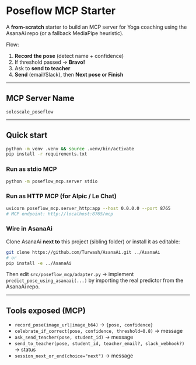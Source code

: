 # Poseflow MCP Starter

A **from-scratch** starter to build an MCP server for Yoga coaching using the AsanaAi repo (or a fallback MediaPipe heuristic).

Flow:
1) **Record the pose** (detect name + confidence)
2) If threshold passed → **Bravo!**
3) Ask to **send to teacher**
4) **Send** (email/Slack), then **Next pose or Finish**

---

## MCP Server Name

`soloscale_poseflow`

---

## Quick start

```bash
python -m venv .venv && source .venv/bin/activate
pip install -r requirements.txt
```

### Run as stdio MCP
```bash
python -m poseflow_mcp.server stdio
```

### Run as HTTP MCP (for Alpic / Le Chat)
```bash
uvicorn poseflow_mcp.server_http:app --host 0.0.0.0 --port 8765
# MCP endpoint: http://localhost:8765/mcp
```

### Wire in AsanaAi
Clone AsanaAi **next to** this project (sibling folder) or install it as editable:
```bash
git clone https://github.com/Turwash/AsanaAi.git ../AsanaAi
# or
pip install -e ../AsanaAi
```
Then edit `src/poseflow_mcp/adapter.py` → implement `predict_pose_using_asanaai(...)` by importing the real predictor from the AsanaAi repo.

---

## Tools exposed (MCP)
- `record_pose(image_url|image_b64)` → `{pose, confidence}`
- `celebrate_if_correct(pose, confidence, threshold=0.8)` → message
- `ask_send_teacher(pose, student_id)` → message
- `send_to_teacher(pose, student_id, teacher_email?, slack_webhook?)` → status
- `session_next_or_end(choice="next")` → message
